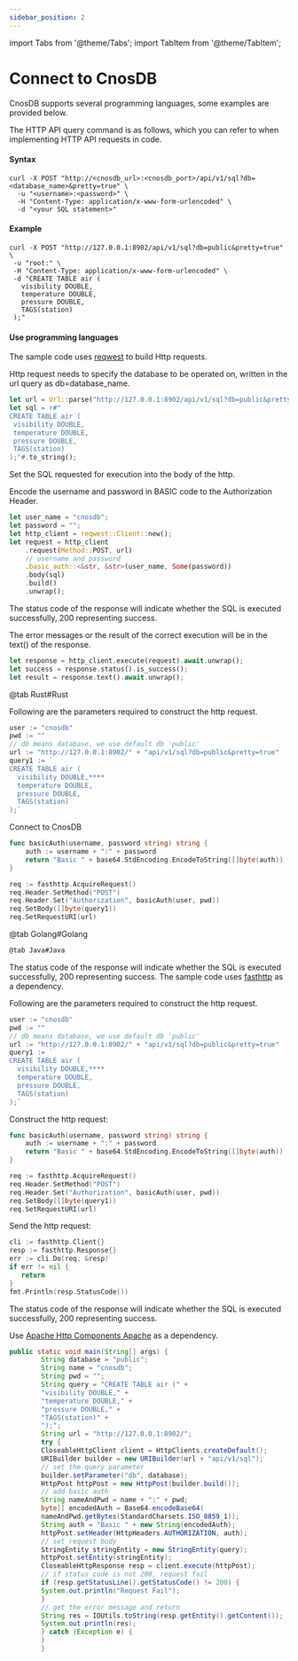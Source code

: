 ```yaml
---
sidebar_position: 2
---
```


import Tabs from '@theme/Tabs';
import TabItem from '@theme/TabItem';

# Connect to CnosDB

CnosDB supports several programming languages, some examples are provided below.

The HTTP API query command is as follows, which you can refer to when implementing HTTP API requests in code.

#### Syntax

```shell
curl -X POST "http://<cnosdb_url>:<cnosdb_port>/api/v1/sql?db=<database_name>&pretty=true" \
  -u "<username>:<password>" \
  -H "Content-Type: application/x-www-form-urlencoded" \
  -d "<your SQL statement>"
```

#### Example

```shell
curl -X POST "http://127.0.0.1:8902/api/v1/sql?db=public&pretty=true" \
 -u "root:" \
 -H "Content-Type: application/x-www-form-urlencoded" \
 -d "CREATE TABLE air (
   visibility DOUBLE,
   temperature DOUBLE,
   pressure DOUBLE,
   TAGS(station)
 );"
```

#### Use programming languages

<Tabs>
<TabItem value="rust" label="Rust">

The sample code uses [reqwest](https://crates.io/crates/reqwest) to build Http requests.

Http request needs to specify the database to be operated on, written in the url query as db=database_name.

```rust
let url = Url::parse("http://127.0.0.1:8902/api/v1/sql?db=public&pretty=true").unwrap();
let sql = r#"
CREATE TABLE air (
 visibility DOUBLE,
 temperature DOUBLE,
 pressure DOUBLE,
 TAGS(station)
);"#.to_string();
```

Set the SQL requested for execution into the body of the http.

Encode the username and password in BASIC code to the Authorization Header.

```rust
let user_name = "cnosdb";
let password = "";
let http_client = reqwest::Client::new();
let request = http_client
    .request(Method::POST, url)
    // username and password
    .basic_auth::<&str, &str>(user_name, Some(password))
    .body(sql)
    .build()
    .unwrap();
```

The status code of the response will indicate whether the SQL is executed successfully, 200 representing success.

The error messages or the result of the correct execution will be in the text() of the response.

```rust
let response = http_client.execute(request).await.unwrap();
let success = response.status().is_success();
let result = response.text().await.unwrap();
```


<TabItem value="go" label="Golang">

@tab Rust#Rust

Following are the parameters required to construct the http request.

```go
user := "cnosdb"
pwd := ""
// db means database, we use default db 'public'
url := "http://127.0.0.1:8902/" + "api/v1/sql?db=public&pretty=true"
query1 := `
CREATE TABLE air (
  visibility DOUBLE,****
  temperature DOUBLE,
  pressure DOUBLE,
  TAGS(station)
);`
```

Connect to CnosDB

```go
func basicAuth(username, password string) string {
    auth := username + ":" + password
    return "Basic " + base64.StdEncoding.EncodeToString([]byte(auth))
}

req := fasthttp.AcquireRequest()
req.Header.SetMethod("POST")
req.Header.Set("Authorization", basicAuth(user, pwd))
req.SetBody([]byte(query1))
req.SetRequestURI(url)
```

@tab Golang#Golang

```go
@tab Java#Java
```

The status code of the response will indicate whether the SQL is executed successfully, 200 representing success.
The sample code uses [fasthttp](https://github.com/valyala/fasthttp) as a dependency.

Following are the parameters required to construct the http request.

```go
user := "cnosdb"
pwd := ""
// db means database, we use default db 'public'
url := "http://127.0.0.1:8902/" + "api/v1/sql?db=public&pretty=true"
query1 := `
CREATE TABLE air (
  visibility DOUBLE,****
  temperature DOUBLE,
  pressure DOUBLE,
  TAGS(station)
);`
```

Construct the http request:

```go
func basicAuth(username, password string) string {
    auth := username + ":" + password
    return "Basic " + base64.StdEncoding.EncodeToString([]byte(auth))
}

req := fasthttp.AcquireRequest()
req.Header.SetMethod("POST")
req.Header.Set("Authorization", basicAuth(user, pwd))
req.SetBody([]byte(query1))
req.SetRequestURI(url)
```

Send the http request:

```go
cli := fasthttp.Client{}
resp := fasthttp.Response{}
err := cli.Do(req, &resp)
if err != nil {
   return
}
fmt.Println(resp.StatusCode())
```

The status code of the response will indicate whether the SQL is executed successfully, 200 representing success.


<TabItem value="java" label="Java">

Use [Apache Http Components Apache](https://hc.apache.org/) as a dependency.

```java
public static void main(String[] args) {
        String database = "public";
        String name = "cnosdb";
        String pwd = "";
        String query = "CREATE TABLE air (" +
        "visibility DOUBLE," +
        "temperature DOUBLE," +
        "pressure DOUBLE," +
        "TAGS(station)" +
        ");";
        String url = "http://127.0.0.1:8902/";
        try {
        CloseableHttpClient client = HttpClients.createDefault();
        URIBuilder builder = new URIBuilder(url + "api/v1/sql");
        // set the query parameter
        builder.setParameter("db", database);
        HttpPost httpPost = new HttpPost(builder.build());
        // add basic auth
        String nameAndPwd = name + ":" + pwd;
        byte[] encodedAuth = Base64.encodeBase64(
        nameAndPwd.getBytes(StandardCharsets.ISO_8859_1));
        String auth = "Basic " + new String(encodedAuth);
        httpPost.setHeader(HttpHeaders.AUTHORIZATION, auth);
        // set request body
        StringEntity stringEntity = new StringEntity(query);
        httpPost.setEntity(stringEntity);
        CloseableHttpResponse resp = client.execute(httpPost);
        // if status code is not 200, request fail
        if (resp.getStatusLine().getStatusCode() != 200) {
        System.out.println("Request Fail");
        }
        // get the error message and return
        String res = IOUtils.toString(resp.getEntity().getContent());
        System.out.println(res);
        } catch (Exception e) {
        }
        }
```


